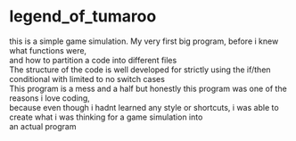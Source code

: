 # legend_of_tumaroo
this is a simple game simulation. My very first big program, before i knew what functions were, <br/>
and how to partition a code into different files<br/>
The structure of the code is well developed for strictly using the if/then conditional with limited to no switch cases<br/>
This program is a mess and a half but honestly this program was one of the reasons i love coding,<br/>
because even though i hadnt learned any style or shortcuts, i was able to create what i was thinking for a game simulation into<br/>
an actual program
